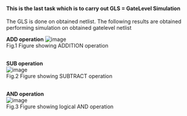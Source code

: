 #### This is the last task which is to carry out GLS = GateLevel Simulation

<p align="justify>Before we carry out GLS we must have performed synthesis and successfully must have obtained gatelevel netlist of the given design. The following will be the fewer 
steps to perform the synthesis to obtain the gatelevel netlist.</p>
  <br>
  ![image](https://github.com/zakirhussaingit/vlsiriscv/assets/159747370/7842e457-3eec-40a0-bea4-7f37ae029760)

<br>
<p align="justify>The GLS is done on obtained netlist. The following results are obtained performing simulation on obtained gatelevel netlist </p>

<b>ADD operation</b>
![image](https://github.com/zakirhussaingit/vlsiriscv/assets/159747370/03f88eda-6912-45b7-9430-ce62f15d8720)
<br>Fig.1 Figure showing ADDITION operation

<br><b>SUB operation</b><br>
![image](https://github.com/zakirhussaingit/vlsiriscv/assets/159747370/46df1590-a0d6-494a-b3f1-ae2ffce7889f)
<br>Fig.2 Figure showing SUBTRACT operation

<br><b>AND operation</b><br>
![image](https://github.com/zakirhussaingit/vlsiriscv/assets/159747370/4e5e718b-4747-4f6f-990c-6fec77c5822b)
<br>Fig.3 Figure showing logical AND operation


